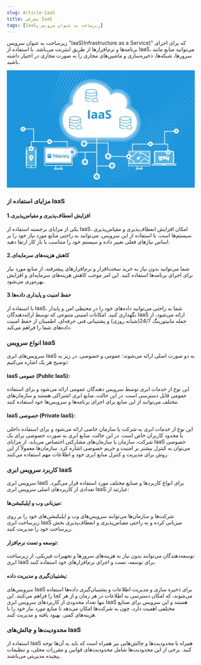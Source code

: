 ```yaml
---
slug: Article-IaaS
title: معرفی IaaS  
tags: [IaaS, زیرساخت به عنوان سرویس]
---
```

زیرساخت به عنوان سرویس "IaaS)Infrastructure as a Service)" که برای اجرای برنامه‌ها و نرم‌افزارها از طریق اینترنت می‌باشد. با استفاده از IaaS، می‌توانید منابع مانند سرورها، شبکه‌ها، ذخیره‌سازی و ماشین‌های مجازی را به صورت مجازی در اختیار داشته باشید.

![New Release Banner](./iaas.jpeg)
<!--truncate-->

### مزایای استفاده از IaaS

#### 1.افزایش انعطاف‌پذیری و مقیاس‌پذیری
یکی از مزایای برجسته استفاده از IaaS، امکان افزایش انعطاف‌پذیری و مقیاس‌پذیری سیستم‌ها است. با استفاده از این سرویس، می‌توانید به راحتی منابع مورد نیاز خود را بر اساس نیازهای فعلی تغییر داده و سیستم خود را متناسب با بار کار ارتقا دهید.
#### 2.کاهش هزینه‌های سرمایه‌ای
شما می‌توانید بدون نیاز به خرید سخت‌افزار و نرم‌افزارهای پیشرفته، از منابع مورد نیاز برای اجرای برنامه‌ها استفاده کنید. این امر موجب کاهش هزینه‌های سرمایه‌ای و افزایش بهره‌وری می‌شود.
#### 3.حفظ امنیت و پایداری داده‌ها
با استفاده از IaaS، شما به راحتی می‌توانید داده‌های خود را در محیطی امن و پایدار نگهداری کنید. امکانات امنیتی متنوعی که توسط ارائه‌دهندگان IaaS ارائه می‌شود، از جمله مانیتورینگ 24/7(شبانه روزی) و پشتیبانی فنی حرفه‌ای، اطمینان از حفظ امنیت داده‌های شما را فراهم می‌کند.

### انواع سرویس IaaS
سرویس‌های ابری IaaS به دو صورت اصلی ارائه می‌شوند: عمومی و خصوصی. در زیر به توضیح هر یک اشاره می‌کنیم:
#### IaaS عمومی (Public IaaS):
این نوع از خدمات ابری توسط سرویس دهندگان عمومی ارائه می‌شود و برای استفاده عمومی قابل دسترسی است.
در این حالت، منابع ابری اشتراکی هستند و سازمان‌های مختلف می‌توانند از این منابع برای اجرای برنامه‌ها و سرویس‌ها خود استفاده کنند.
#### IaaS خصوصی (Private IaaS):
این نوع از خدمات ابری به شرکت یا سازمان خاصی ارائه می‌شود و برای استفاده داخلی یا محدود کاربران خاص است.
در این حالت، منابع ابری به صورت خصوصی برای یک شرکت، سازمان یا سازمان‌های مشارکتی اختصاص می‌یابد.
از مزایای IaaS خصوصی می‌توان به کنترل بیشتر بر امنیت و حریم خصوصی اشاره کرد.
سازمان‌ها معمولاً از این روش برای مدیریت و کنترل منابع ابری خود و اطلاعات مهم استفاده می‌کنند.

### کاربرد سرویس ابری IaaS
سرویس ابری IaaS برای انواع کاربردها و صنایع مختلف مورد استفاده قرار می‌گیرد. تعدادی از کاربردهای اصلی سرویس ابری IaaS عبارتند از:
#### میزبانی وب و اپلیکیشن‌ها: 
شرکت‌ها و سازمان‌ها می‌توانند سرویس‌های وب و اپلیکیشن‌های خود را بر روی زیرساخت ابری IaaS میزبانی کرده و به راحتی مقیاس‌پذیری و انعطاف‌پذیری بخش زیرساخت خود را مدیریت کنند.
#### توسعه و تست نرم‌افزار: 
توسعه‌دهندگان می‌توانند بدون نیاز به هزینه‌های سرورها و تجهیزات فیزیکی، از زیرساخت ابری IaaS برای توسعه، تست و اجرای نرم‌افزارهای خود استفاده کنند.
#### پشتیبان‌گیری و مدیریت داده:
 سرویس‌های IaaS برای ذخیره سازی و مدیریت اطلاعات و پشتیبان‌گیری داده‌ها استفاده می‌شوند، که امکان دسترسی به اطلاعات در هر زمان و از هر کجا را فراهم می‌کنند.
این تنها تعداد محدودی از کاربردهای سرویس ابری IaaS هستند و این سرویس برای صنایع مختلفی اهمیت دارد، چون به شرکت‌ها امکان می‌دهد تا منابع مورد نیاز خود را با هزینه‌های کمتر، بهبود یافته و مدیریت کنند.

### محدودیت‌ها و چالش‌های IaaS 
استفاده از IaaS همراه با محدودیت‌ها و چالش‌هایی نیز همراه است که باید به آن‌ها توجه کنید. برخی از این محدودیت‌ها شامل محدودیت‌های قوانین و مقررات محلی، و تنظیمات پیچیده مدیریتی می‌باشند.


